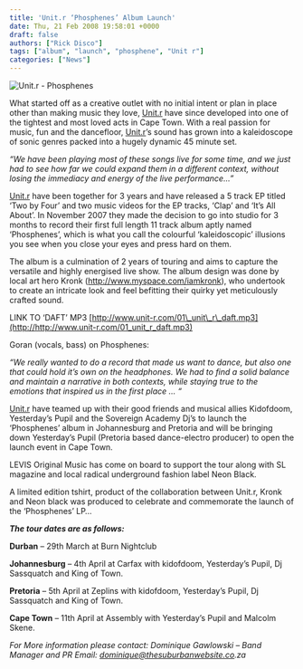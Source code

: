 ```yaml
---
title: 'Unit.r ‘Phosphenes’ Album Launch'
date: Thu, 21 Feb 2008 19:58:01 +0000
draft: false
authors: ["Rick Disco"]
tags: ["album", "launch", "phosphene", "Unit r"]
categories: ["News"]
---
```


![Unit.r - Phosphenes](/wp-content/uploads/2008/02/unit-r-phosphenes-sml.jpg)

What started off as a creative outlet with no initial intent or plan in place other than making music they love, [Unit.r](/artists/unitr) have since developed into one of the tightest and most loved acts in Cape Town. With a real passion for music, fun and the dancefloor, [Unit.r](/artists/unitr)’s sound has grown into a kaleidoscope of sonic genres packed into a hugely dynamic 45 minute set.

_“We have been playing most of these songs live for some time, and we just had to see how far we could expand them in a different context, without losing the immediacy and energy of the live performance...”_

[Unit.r](/artists/unitr) have been together for 3 years and have released a 5 track EP titled ‘Two by Four’ and two music videos for the EP tracks, ‘Clap’ and ‘It’s All About’. In November 2007 they made the decision to go into studio for 3 months to record their first full length 11 track album aptly named ‘Phosphenes’, which is what you call the colourful ‘kaleidoscopic’ illusions you see when you close your eyes and press hard on them.

The album is a culmination of 2 years of touring and aims to capture the versatile and highly energised live show. The album design was done by local art hero Kronk (http://www.myspace.com/iamkronk), who undertook to create an intricate look and feel befitting their quirky yet meticulously crafted sound.

LINK TO ‘DAFT’ MP3 [http://www.unit-r.com/01\_unit\_r\_daft.mp3](http://http://www.unit-r.com/01_unit_r_daft.mp3)

Goran (vocals, bass) on Phosphenes:

_“We really wanted to do a record that made us want to dance, but also one that could hold it’s own on the headphones. We had to find a solid balance and maintain a narrative in both contexts, while staying true to the emotions that inspired us in the first place … “_

[Unit.r](/artists/unitr) have teamed up with their good friends and musical allies Kidofdoom, Yesterday’s Pupil and the Sovereign Academy Dj’s to launch the ‘Phosphenes’ album in Johannesburg and Pretoria and will be bringing down Yesterday’s Pupil (Pretoria based dance-electro producer) to open the launch event in Cape Town.

LEVIS Original Music has come on board to support the tour along with SL magazine and local radical underground fashion label Neon Black.

A limited edition tshirt, product of the collaboration between Unit.r, Kronk and Neon black was produced to celebrate and commemorate the launch of the ‘Phosphenes’ LP…

**_The tour dates are as follows:_**

**Durban** – 29th March at Burn Nightclub

**Johannesburg** – 4th April at Carfax with kidofdoom, Yesterday’s Pupil, Dj Sassquatch and King of Town.

**Pretoria** – 5th April at Zeplins with kidofdoom, Yesterday’s Pupil, Dj Sassquatch and King of Town.

**Cape Town** – 11th April at Assembly with Yesterday’s Pupil and Malcolm Skene.

_For More information please contact: Dominique Gawlowski – Band Manager and PR Email: dominique@thesuburbanwebsite.co.za_